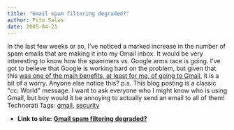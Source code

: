 ```yaml
---
title: "Gmail spam filtering degraded?"
author: Pito Salas
date: 2005-04-21
---
```


In the last few weeks or so, I've noticed a marked increase in the number of
spam emails that are making it into my Gmail inbox. It would be very
interesting to know how the spammers vs. Google arms race is going. I've got
to believe that Google is working hard on the problem, but given that this
[was one of the main benefits, at least for me, of going to
Gmail](</weblogs/archives/000533.html>), it is a bit of a worry. Anyone else
notice this? p.s. This blog posting is a classic "cc: World" message. I want
to ask everyone who I might know who is using Gmail, but boy would it be
annoying to actually send an email to all of them! Technorati Tags:
[gmail](<http://technorati.com/tag/gmail>),
[security](<http://technorati.com/tag/security>)


* **Link to site:** **[Gmail spam filtering degraded?](None)**

